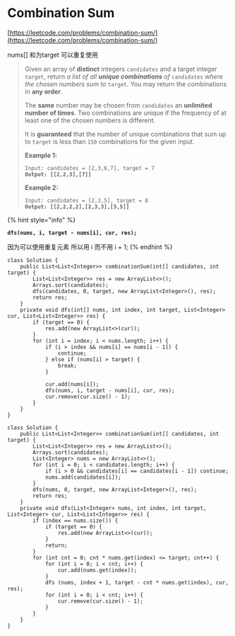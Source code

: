 # Combination Sum

[https://leetcode.com/problems/combination-sum/](https://leetcode.com/problems/combination-sum/)

nums\[] 和为target 可以重复使用&#x20;

> Given an array of **distinct** integers `candidates` and a target integer `target`, return _a list of all **unique combinations** of_ `candidates` _where the chosen numbers sum to_ `target`_._ You may return the combinations in **any order**.
>
> The **same** number may be chosen from `candidates` an **unlimited number of times**. Two combinations are unique if the frequency of at least one of the chosen numbers is different.
>
> It is **guaranteed** that the number of unique combinations that sum up to `target` is less than `150` combinations for the given input.
>
> &#x20;
>
> **Example 1:**
>
> <pre><code>Input: candidates = [2,3,6,7], target = 7
> <strong>Output: [[2,2,3],[7]]</strong></code></pre>
>
>
>
> **Example 2:**
>
> <pre><code>Input: candidates = [2,3,5], target = 8
> <strong>Output: [[2,2,2,2],[2,3,3],[3,5]]</strong></code></pre>

{% hint style="info" %}
<pre><code><strong>dfs(nums, i, target - nums[i], cur, res);</strong></code></pre>

因为可以使用重复元素 所以用 i 而不用 i + 1;
{% endhint %}

```
class Solution {
    public List<List<Integer>> combinationSum(int[] candidates, int target) {
        List<List<Integer>> res = new ArrayList<>();
        Arrays.sort(candidates);
        dfs(candidates, 0, target, new ArrayList<Integer>(), res);
        return res;
    } 
    private void dfs(int[] nums, int index, int target, List<Integer> cur, List<List<Integer>> res) {
        if (target == 0) {
            res.add(new ArrayList<>(cur));
        }
        for (int i = index; i < nums.length; i++) {
            if (i > index && nums[i] == nums[i - 1]) {
                continue;
            } else if (nums[i] > target) {
                break;
            }
            
            cur.add(nums[i]);
            dfs(nums, i, target - nums[i], cur, res);
            cur.remove(cur.size() - 1);
        }
    } 
}
```

```
class Solution {
    public List<List<Integer>> combinationSum(int[] candidates, int target) {
        List<List<Integer>> res = new ArrayList<>();
        Arrays.sort(candidates);
        List<Integer> nums = new ArrayList<>();
        for (int i = 0; i < candidates.length; i++) {
            if (i > 0 && candidates[i] == candidates[i - 1]) continue;
            nums.add(candidates[i]);
        }
        dfs(nums, 0, target, new ArrayList<Integer>(), res);
        return res;
    } 
    private void dfs(List<Integer> nums, int index, int target, List<Integer> cur, List<List<Integer>> res) {
        if (index == nums.size()) {
            if (target == 0) {
                res.add(new ArrayList<>(cur));
            }
            return;
        }
        for (int cnt = 0; cnt * nums.get(index) <= target; cnt++) {
            for (int i = 0; i < cnt; i++) {
                cur.add(nums.get(index));
            }
            dfs (nums, index + 1, target - cnt * nums.get(index), cur, res);
            for (int i = 0; i < cnt; i++) {
                cur.remove(cur.size() - 1);
            }
        }
    } 
}
```
